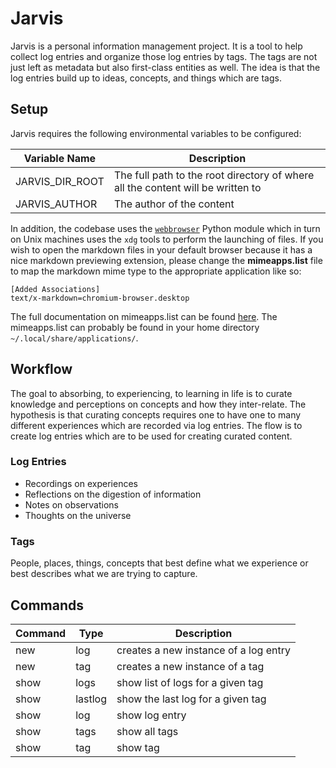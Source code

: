 # Jarvis

Jarvis is a personal information management project.  It is a tool to help collect log entries and organize those log entries by tags.  The tags are not just left as metadata but also first-class entities as well.  The idea is that the log entries build up to ideas, concepts, and things which are tags.

## Setup

Jarvis requires the following environmental variables to be configured:

Variable Name | Description
--- | ---
JARVIS_DIR_ROOT | The full path to the root directory of where all the content will be written to
JARVIS_AUTHOR | The author of the content

In addition, the codebase uses the [`webbrowser`](https://docs.python.org/3/library/webbrowser.html) Python module which in turn on Unix machines uses the `xdg` tools to perform the launching of files.  If you wish to open the markdown files in your default browser because it has a nice markdown previewing extension, please change the **mimeapps.list** file to map the markdown mime type to the appropriate application like so:

```
[Added Associations]
text/x-markdown=chromium-browser.desktop
```

The full documentation on mimeapps.list can be found [here](http://standards.freedesktop.org/mime-apps-spec/mime-apps-spec-1.0.html).  The mimeapps.list can probably be found in your home directory `~/.local/share/applications/`.

## Workflow

The goal to absorbing, to experiencing, to learning in life is to curate knowledge and perceptions on concepts and how they inter-relate.  The hypothesis is that curating concepts requires one to have one to many different experiences which are recorded via log entries.  The flow is to create log entries which are to be used for creating curated content.

### Log Entries

* Recordings on experiences
* Reflections on the digestion of information
* Notes on observations
* Thoughts on the universe

### Tags

People, places, things, concepts that best define what we experience or best describes what we are trying to capture.

## Commands

Command | Type | Description
------- | ---- | -----------
new     | log  | creates a new instance of a log entry
new     | tag  | creates a new instance of a tag
show    | logs | show list of logs for a given tag
show    | lastlog | show the last log for a given tag
show    | log  | show log entry
show    | tags | show all tags
show    | tag  | show tag

